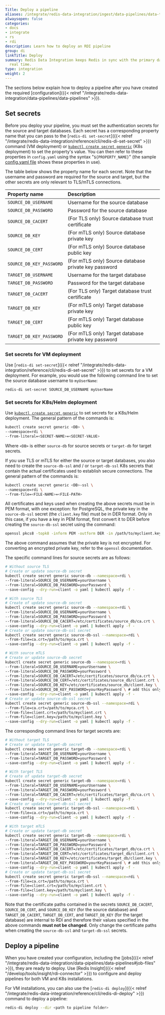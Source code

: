 ```yaml
---
Title: Deploy a pipeline
aliases: /integrate/redis-data-integration/ingest/data-pipelines/data-type-handling/
alwaysopen: false
categories:
- docs
- integrate
- rs
- rdi
description: Learn how to deploy an RDI pipeline
group: di
linkTitle: Deploy
summary: Redis Data Integration keeps Redis in sync with the primary database in near
  real time.
type: integration
weight: 2
---
```


The sections below explain how to deploy a pipeline after you have created the required
[configuration]({{< relref "/integrate/redis-data-integration/data-pipelines/data-pipelines" >}}).

## Set secrets

Before you deploy your pipeline, you must set the authentication secrets for the
source and target databases. Each secret has a corresponding property name that
you can pass to the
[`redis-di set-secret`]({{< relref "/integrate/redis-data-integration/reference/cli/redis-di-set-secret" >}})
command (VM deployment) or
[`kubectl create secret generic`](https://kubernetes.io/docs/reference/kubectl/generated/kubectl_create/kubectl_create_secret_generic/)
(K8s deployment) to set the property's value. You can then refer to these properties
in `config.yaml` using the syntax "`${PROPERTY_NAME}`"
(the sample [config.yaml file](#the-configyaml-file) shows these properties in use).

The table below shows the property name for each secret. Note that the
username and password are required for the source and target, but the other
secrets are only relevant to TLS/mTLS connections.

| Property name | Description |
| :-- | :-- |
| `SOURCE_DB_USERNAME` | Username for the source database |
| `SOURCE_DB_PASSWORD` | Password for the source database |
| `SOURCE_DB_CACERT` | (For TLS only) Source database trust certificate |
| `SOURCE_DB_KEY` | (For mTLS only) Source database private key |
| `SOURCE_DB_CERT` | (For mTLS only) Source database public key |
| `SOURCE_DB_KEY_PASSWORD` | (For mTLS only) Source database private key password |
| `TARGET_DB_USERNAME` | Username for the target database |
| `TARGET_DB_PASSWORD` | Password for the target database |
| `TARGET_DB_CACERT` | (For TLS only) Target database trust certificate |
| `TARGET_DB_KEY` | (For mTLS only) Target database private key |
| `TARGET_DB_CERT` | (For mTLS only) Target database public key |
| `TARGET_DB_KEY_PASSWORD` | (For mTLS only) Target database private key password |

### Set secrets for VM deployment

Use
[`redis-di set-secret`]({{< relref "/integrate/redis-data-integration/reference/cli/redis-di-set-secret" >}})
to set secrets for a VM deployment. For example, you would use the
following command line to set the source database username to `myUserName`:

```bash
redis-di set-secret SOURCE_DB_USERNAME myUserName
```

### Set secrets for K8s/Helm deployment

Use
[`kubectl create secret generic`](https://kubernetes.io/docs/reference/kubectl/generated/kubectl_create/kubectl_create_secret_generic/)
to set secrets for a K8s/Helm deployment. The general pattern of the commands is:

```bash
kubectl create secret generic <DB> \
--namespace=rdi \
--from-literal=<SECRET-NAME>=<SECRET-VALUE>
```

Where `<DB>` is either `source-db` for source secrets or `target-db` for target secrets.

If you use TLS or mTLS for either the source or target databases, you also need to create the `source-db-ssl` and / or `target-db-ssl` K8s secrets that contain the actual certificates used to establish secure connections. The general pattern of the commands is:

```bash
kubectl create secret generic <DB>-ssl \
--namespace=rdi \
--from-file=<FILE-NAME>=<FILE-PATH>
```

All certificates and keys used when creating the above secrets must be in PEM format, with one exception: for PostgreSQL, the private key in the `source-db-ssl` secret (the `client.key` file) must be in DER format. Only in this case, if you have a key in PEM format, first convert it to DER before creating the `source-db-ssl` secret using the command:

```bash
openssl pkcs8 -topk8 -inform PEM -outform DER -in /path/to/myclient.key -out /path/to/myclient.pk8 -nocrypt
```

The above command assumes that the private key is not encrypted. For converting an encrypted private key, refer to the `openssl` documentation.

The specific command lines for source secrets are as follows:

```bash
# Without source TLS
# Create or update source-db secret
kubectl create secret generic source-db --namespace=rdi \
--from-literal=SOURCE_DB_USERNAME=yourUsername \
--from-literal=SOURCE_DB_PASSWORD=yourPassword \
--save-config --dry-run=client -o yaml | kubectl apply -f -

# With source TLS
# Create of update source-db secret
kubectl create secret generic source-db --namespace=rdi \
--from-literal=SOURCE_DB_USERNAME=yourUsername \
--from-literal=SOURCE_DB_PASSWORD=yourPassword \
--from-literal=SOURCE_DB_CACERT=/etc/certificates/source_db/ca.crt \
--save-config --dry-run=client -o yaml | kubectl apply -f -
# Create or update source-db-ssl secret
kubectl create secret generic source-db-ssl --namespace=rdi \
--from-file=ca.crt=/path/to/myca.crt \
--save-config --dry-run=client -o yaml | kubectl apply -f -

# With source mTLS
# Create or update source-db secret
kubectl create secret generic source-db --namespace=rdi \
--from-literal=SOURCE_DB_USERNAME=yourUsername \
--from-literal=SOURCE_DB_PASSWORD=yourPassword \
--from-literal=SOURCE_DB_CACERT=/etc/certificates/source_db/ca.crt \
--from-literal=SOURCE_DB_CERT=/etc/certificates/source_db/client.crt \
--from-literal=SOURCE_DB_KEY=/etc/certificates/source_db/client.key \
--from-literal=SOURCE_DB_KEY_PASSWORD=yourKeyPassword \ # add this only if SOURCE_DB_KEY is password-protected
--save-config --dry-run=client -o yaml | kubectl apply -f -
# Create or update source-db-ssl secret
kubectl create secret generic source-db-ssl --namespace=rdi \
--from-file=ca.crt=/path/to/myca.crt \
--from-file=client.crt=/path/to/myclient.crt \
--from-file=client.key=/path/to/myclient.key \
--save-config --dry-run=client -o yaml | kubectl apply -f -
```

The corresponding command lines for target secrets are:

```bash
# Without target TLS
# Create or update target-db secret
kubectl create secret generic target-db --namespace=rdi \
--from-literal=TARGET_DB_USERNAME=yourUsername \
--from-literal=TARGET_DB_PASSWORD=yourPassword \
--save-config --dry-run=client -o yaml | kubectl apply -f -

# With target TLS
# Create of update target-db secret
kubectl create secret generic target-db --namespace=rdi \
--from-literal=TARGET_DB_USERNAME=yourUsername \
--from-literal=TARGET_DB_PASSWORD=yourPassword \
--from-literal=TARGET_DB_CACERT=/etc/certificates/target_db/ca.crt \
--save-config --dry-run=client -o yaml | kubectl apply -f -
# Create or update target-db-ssl secret
kubectl create secret generic target-db-ssl --namespace=rdi \
--from-file=ca.crt=/path/to/myca.crt \
--save-config --dry-run=client -o yaml | kubectl apply -f -

# With target mTLS
# Create or update target-db secret
kubectl create secret generic target-db --namespace=rdi \
--from-literal=TARGET_DB_USERNAME=yourUsername \
--from-literal=TARGET_DB_PASSWORD=yourPassword \
--from-literal=TARGET_DB_CACERT=/etc/certificates/target_db/ca.crt \
--from-literal=TARGET_DB_CERT=/etc/certificates/target_db/client.crt \
--from-literal=TARGET_DB_KEY=/etc/certificates/target_db/client.key \
--from-literal=TARGET_DB_KEY_PASSWORD=yourKeyPassword \ # add this only if TARGET_DB_KEY is password-protected
--save-config --dry-run=client -o yaml | kubectl apply -f -
# Create or update target-db-ssl secret
kubectl create secret generic target-db-ssl --namespace=rdi \
--from-file=ca.crt=/path/to/myca.crt \
--from-file=client.crt=/path/to/myclient.crt \
--from-file=client.key=/path/to/myclient.key \
--save-config --dry-run=client -o yaml | kubectl apply -f -
```

Note that the certificate paths contained in the secrets `SOURCE_DB_CACERT`, `SOURCE_DB_CERT`, and `SOURCE_DB_KEY` (for the source database) and `TARGET_DB_CACERT`, `TARGET_DB_CERT`, and `TARGET_DB_KEY` (for the target database) are internal to RDI and therefore their values specified in the above commands **must not be changed**. Only change the certificate paths when creating the `source-db-ssl` and `target-db-ssl` secrets.

## Deploy a pipeline

When you have created your configuration, including the [jobs]({{< relref "/integrate/redis-data-integration/data-pipelines/data-pipelines#job-files" >}}), they are
ready to deploy. Use [Redis Insight]({{< relref "/develop/tools/insight/rdi-connector" >}})
to configure and deploy pipelines for both VM and K8s installations.

For VM installations, you can also use the
[`redis-di deploy`]({{< relref "/integrate/redis-data-integration/reference/cli/redis-di-deploy" >}})
command to deploy a pipeline:

```bash
redis-di deploy --dir <path to pipeline folder>
```


